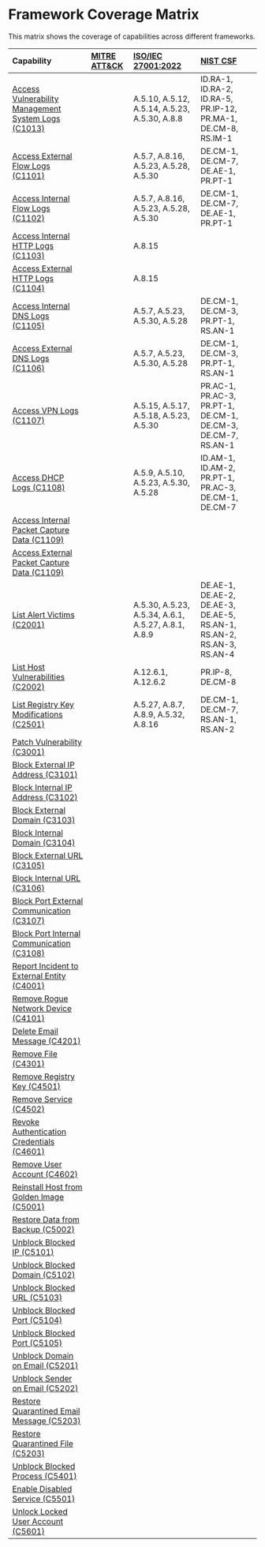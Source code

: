 # Framework Coverage Matrix

This matrix shows the coverage of capabilities across different frameworks.

| Capability | [MITRE ATT&CK](../frameworks/F0001.md) | [ISO/IEC 27001:2022](../frameworks/F0002.md) | [NIST CSF](../frameworks/F0003.md) |
| :--- | :--- | :--- | :--- |
| [Access Vulnerability Management System Logs (C1013)](C1013.md) |  | A.5.10, A.5.12, A.5.14, A.5.23, A.5.30, A.8.8 | ID.RA-1, ID.RA-2, ID.RA-5, PR.IP-12, PR.MA-1, DE.CM-8, RS.IM-1 |
| [Access External Flow Logs (C1101)](C1101.md) |  | A.5.7, A.8.16, A.5.23, A.5.28, A.5.30 | DE.CM-1, DE.CM-7, DE.AE-1, PR.PT-1 |
| [Access Internal Flow Logs (C1102)](C1102.md) |  | A.5.7, A.8.16, A.5.23, A.5.28, A.5.30 | DE.CM-1, DE.CM-7, DE.AE-1, PR.PT-1 |
| [Access Internal HTTP Logs (C1103)](C1103.md) |  | A.8.15 |  |
| [Access External HTTP Logs (C1104)](C1104.md) |  | A.8.15 |  |
| [Access Internal DNS Logs (C1105)](C1105.md) |  | A.5.7, A.5.23, A.5.30, A.5.28 | DE.CM-1, DE.CM-3, PR.PT-1, RS.AN-1 |
| [Access External DNS Logs (C1106)](C1106.md) |  | A.5.7, A.5.23, A.5.30, A.5.28 | DE.CM-1, DE.CM-3, PR.PT-1, RS.AN-1 |
| [Access VPN Logs (C1107)](C1107.md) |  | A.5.15, A.5.17, A.5.18, A.5.23, A.5.30 | PR.AC-1, PR.AC-3, PR.PT-1, DE.CM-1, DE.CM-3, DE.CM-7, RS.AN-1 |
| [Access DHCP Logs (C1108)](C1108.md) |  | A.5.9, A.5.10, A.5.23, A.5.30, A.5.28 | ID.AM-1, ID.AM-2, PR.PT-1, PR.AC-3, DE.CM-1, DE.CM-7 |
| [Access Internal Packet Capture Data (C1109)](C1109.md) |  |  |  |
| [Access External Packet Capture Data (C1109)](C1109.md) |  |  |  |
| [List Alert Victims (C2001)](C2001.md) |  | A.5.30, A.5.23, A.5.34, A.6.1, A.5.27, A.8.1, A.8.9 | DE.AE-1, DE.AE-2, DE.AE-3, DE.AE-5, RS.AN-1, RS.AN-2, RS.AN-3, RS.AN-4 |
| [List Host Vulnerabilities (C2002)](C2002.md) |  | A.12.6.1, A.12.6.2 | PR.IP-8, DE.CM-8 |
| [List Registry Key Modifications (C2501)](C2501.md) |  | A.5.27, A.8.7, A.8.9, A.5.32, A.8.16 | DE.CM-1, DE.CM-7, RS.AN-1, RS.AN-2 |
| [Patch Vulnerability (C3001)](C3001.md) |  |  |  |
| [Block External IP Address (C3101)](C3101.md) |  |  |  |
| [Block Internal IP Address (C3102)](C3102.md) |  |  |  |
| [Block External Domain (C3103)](C3103.md) |  |  |  |
| [Block Internal Domain (C3104)](C3104.md) |  |  |  |
| [Block External URL (C3105)](C3105.md) |  |  |  |
| [Block Internal URL (C3106)](C3106.md) |  |  |  |
| [Block Port External Communication (C3107)](C3107.md) |  |  |  |
| [Block Port Internal Communication (C3108)](C3108.md) |  |  |  |
| [Report Incident to External Entity (C4001)](C4001.md) |  |  |  |
| [Remove Rogue Network Device (C4101)](C4101.md) |  |  |  |
| [Delete Email Message (C4201)](C4201.md) |  |  |  |
| [Remove File (C4301)](C4301.md) |  |  |  |
| [Remove Registry Key (C4501)](C4501.md) |  |  |  |
| [Remove Service (C4502)](C4502.md) |  |  |  |
| [Revoke Authentication Credentials (C4601)](C4601.md) |  |  |  |
| [Remove User Account (C4602)](C4602.md) |  |  |  |
| [Reinstall Host from Golden Image (C5001)](C5001.md) |  |  |  |
| [Restore Data from Backup (C5002)](C5002.md) |  |  |  |
| [Unblock Blocked IP (C5101)](C5101.md) |  |  |  |
| [Unblock Blocked Domain (C5102)](C5102.md) |  |  |  |
| [Unblock Blocked URL (C5103)](C5103.md) |  |  |  |
| [Unblock Blocked Port (C5104)](C5104.md) |  |  |  |
| [Unblock Blocked Port (C5105)](C5105.md) |  |  |  |
| [Unblock Domain on Email (C5201)](C5201.md) |  |  |  |
| [Unblock Sender on Email (C5202)](C5202.md) |  |  |  |
| [Restore Quarantined Email Message (C5203)](C5203.md) |  |  |  |
| [Restore Quarantined File (C5203)](C5203.md) |  |  |  |
| [Unblock Blocked Process (C5401)](C5401.md) |  |  |  |
| [Enable Disabled Service (C5501)](C5501.md) |  |  |  |
| [Unlock Locked User Account (C5601)](C5601.md) |  |  |  |